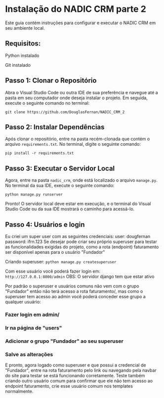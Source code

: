 # Instalação do NADIC CRM parte 2

Este guia contém instruções para configurar e executar o NADIC CRM em seu ambiente local.

## Requisitos:

Python instalado  

Git instalado

## Passo 1: Clonar o Repositório

Abra o Visual Studio Code ou outra IDE de sua preferência e navegue até a pasta em seu computador onde deseja instalar o projeto. Em seguida, execute o seguinte comando no terminal:  

`git clone https://github.com/DouglasFernan/NADIC_CRM_2`


## Passo 2: Instalar Dependências

Após clonar o repositório, entre na pasta recém-clonada que contém o arquivo `requirements.txt`. No terminal, digite o seguinte comando:  

`pip install -r requirements.txt`


## Passo 3: Executar o Servidor Local

Agora, entre na pasta `nadic_crm`, onde está localizado o arquivo `manage.py`. No terminal da sua IDE, execute o seguinte comando:

`python manage.py runserver`


Pronto! O servidor local deve estar em execução, e o terminal do Visual Studio Code ou da sua IDE mostrará o caminho para acessá-lo.

## Passo 4: Usuários e login

Eu criei um super user com as seguintes credenciais:
user: dougfernan  
password: ifrn.123
Se desejar pode criar seu próprio superuser para testar as funcionalidades exigidas do projeto, como a rota (endpoint) faturamento ser disponível apenas para o usuário "Fundador"

Criando superuser:
`python manage.py createsuperuser`


Com esse usuário você poderá fazer login em:
`http://127.0.0.1:8000/admin`
OBS: O servidor django tem que estar ativo


Por padrão o superuser e usuários comuns não vem com o grupo "Fundador" então não terá acesso a rota faturamento/, mas como o superuser tem acesso ao admin você poderá conceder esse grupo a qualquer usuário:
### Fazer login em admin/
### Ir na página de "users"
### Adicionar o grupo "Fundador" ao seu superuser
### Salve as alterações
E pronto, agora logado como superuser e que possui a credencial de "Fundador", entre na rota faturamento pelo link ou navegando pela navbar do site para testar se está funcionando corretamente. Teste também criando outro usuário comum para confirmar que ele não tem acesso ao endpoint faturamento, crie esse usuário comum nos templates normalmente.
